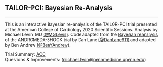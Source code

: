 ## TAILOR-PCI: Bayesian Re-Analysis

------

This is an interactive Bayesian re-analysis of the TAILOR-PCI trial presented at the American College of Cardiology 2020 Scientific Sessions. Analysis by Michael Levin, MD [(@MGLevin)](https://twitter.com/MGLevin). Code adapted from the [Bayesian reanalysis](https://benjamin-andrew.shinyapps.io/andromeda_shock_bayesian/) of the ANDROMEDA-SHOCK trial by Dan Lane [(@DanLane911)](https://twitter.com/DanLane911) and adapted by Ben Andrew [(@BenYAndrew)](https://twitter.com/BenYAndrew).

Trial Summary: [ACC](https://www.acc.org/latest-in-cardiology/clinical-trials/2020/03/26/19/53/tailor-pci)  
Questions & Improvements: (michael.levin@pennmedicine.upenn.edu)
